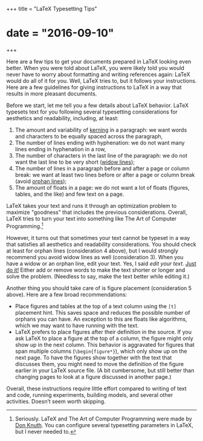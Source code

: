 +++
title = "LaTeX Typesetting Tips"
# date = "2016-09-10"
+++

Here are a few tips to get your documents prepared in LaTeX looking even better. When you were told about LaTeX, you were likely told you would never have to worry about formatting and writing references again: LaTeX would do all of it for you. Well, LaTeX tries to, but it follows your instructions. Here are a few guidelines for giving instructions to LaTeX in a way that results in more pleasant documents.

<!--more-->

Before we start, let me tell you a few details about LaTeX behavior. LaTeX typesets text for you following several typesetting considerations for aesthetics and readability, including, at least:

1. The amount and variability of [kerning][xkcd-kerning] in a paragraph: we want words and characters to be equally spaced across the paragraph,
2. The number of lines ending with hyphenation: we do not want many lines ending in hyphenation in a row,
3. The number of characters in the last line of the paragraph: we do not want the last line to be very short ([widow lines][wiki-widows]);
4. The number of lines in a paragraph before and after a page or column break: we want at least two lines before or after a page or column break (avoid [orphan lines][wiki-widows]);
5. The amount of floats in a page: we do not want a lot of floats (figures, tables, and the like) and few text on a page.

[xkcd-kerning]: https://xkcd.com/1015/
[wiki-widows]: https://en.wikipedia.org/wiki/Widows_and_orphans

LaTeX takes your text and runs it through an optimization problem to maximize "goodness" that includes the previous considerations. Overall, LaTeX tries to turn your text into something like The Art of Computer Programming.[^1]

However, it turns out that sometimes your text cannot be typeset in a way that satisfies all aesthetics and readability considerations. You should check at least for orphan lines (consideration 4 above), but I would strongly recommend you avoid widow lines as well (consideration 3). When you have a widow or an orphan line, edit your text. Yes, I said *edit your text*. [Just do it!](https://youtu.be/UhRXn2NRiWI?t=39) Either add or remove words to make the text shorter or longer and solve the problem. (Needless to say, make the text better while editing it.)

Another thing you should take care of is figure placement (consideration 5 above). Here are a few broad recommendations:

* Place figures and tables at the top of a text column using the `[t]` placement hint. This saves space and reduces the possible number of orphans you can have. An exception to this are floats like algorithms, which we may want to have running with the text.
* LaTeX prefers to place figures after their definition in the source. If you ask LaTeX to place a figure at the top of a column, the figure might only show up in the next column. This behavior is aggravated for figures that span multiple columns (`\begin{figure*}`), which only show up on the next page. To have the figures show together with the text that discusses them, you might need to move the definition of the figure earlier in your LaTeX source file. (A bit cumbersome, but still better than changing pages to look at a figure discussed in another page.)

Overall, these instructions require little effort compared to writing of text and code, running experiments, building models, and several other activities. Doesn’t seem worth skipping.

[^1]: Seriously. LaTeX and The Art of Computer Programming were made by [Don Knuth](http://www-cs-faculty.stanford.edu/~uno/). You can configure several typesetting parameters in LaTeX, but I never needed to.
